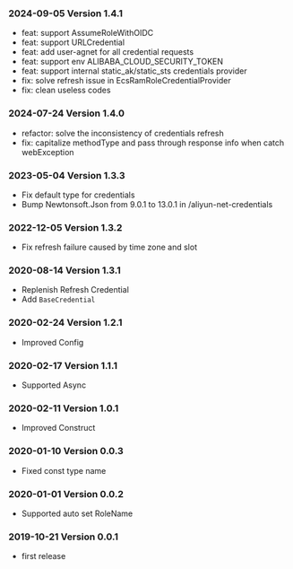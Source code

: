 ### 2024-09-05 Version 1.4.1
* feat: support AssumeRoleWithOIDC
* feat: support URLCredential
* feat: add user-agnet for all credential requests
* feat: support env ALIBABA_CLOUD_SECURITY_TOKEN 
* feat: support internal static_ak/static_sts credentials provider
* fix: solve refresh issue in EcsRamRoleCredentialProvider
* fix: clean useless codes

### 2024-07-24 Version 1.4.0
* refactor: solve the inconsistency of credentials refresh
* fix: capitalize methodType and pass through response info when catch webException

### 2023-05-04 Version 1.3.3
* Fix default type for credentials
* Bump Newtonsoft.Json from 9.0.1 to 13.0.1 in /aliyun-net-credentials

### 2022-12-05 Version 1.3.2
* Fix refresh failure caused by time zone and slot

### 2020-08-14 Version 1.3.1
* Replenish Refresh Credential
* Add `BaseCredential`

### 2020-02-24 Version 1.2.1
* Improved Config

### 2020-02-17 Version 1.1.1
* Supported Async

### 2020-02-11 Version 1.0.1
* Improved Construct

### 2020-01-10 Version 0.0.3
* Fixed const type name

### 2020-01-01 Version 0.0.2
* Supported auto set RoleName

### 2019-10-21 Version 0.0.1
* first release